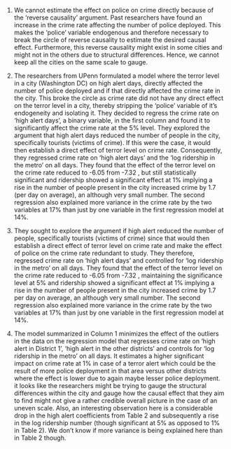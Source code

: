 1.  We cannot estimate the effect on police on crime directly because of
    the ‘reverse causality’ argument. Past researchers have found an
    increase in the crime rate affecting the number of police deployed.
    This makes the ‘police’ variable endogenous and therefore necessary
    to break the circle of reverse causality to estimate the desired
    causal effect. Furthermore, this reverse causality might exist in
    some cities and might not in the others due to structural
    differences. Hence, we cannot keep all the cities on the same scale
    to gauge.

2.  The researchers from UPenn formulated a model where the terror level
    in a city (Washington DC) on high alert days, directly affected the
    number of police deployed and if that directly affected the crime
    rate in the city. This broke the circle as crime rate did not have
    any direct effect on the terror level in a city, thereby stripping
    the ‘police’ variable of it’s endogeneity and isolating it. They
    decided to regress the crime rate on ‘high alert days’, a binary
    variable, in the first column and found it to significantly affect
    the crime rate at the 5% level. They explored the argument that high
    alert days reduced the number of people in the city, specifically
    tourists (victims of crime). If this were the case, it would then
    establish a direct effect of terror level on crime rate.
    Consequently, they regressed crime rate on ‘high alert days’ and the
    ‘log ridership in the metro’ on all days. They found that the effect
    of the terror level on the crime rate reduced to -6.05 from -7.32 ,
    but still statistically significant and ridership showed a
    significant effect at 1% implying a rise in the number of people
    present in the city increased crime by 1.7 (per day on average), an
    although very small number. The second regression also explained
    more variance in the crime rate by the two variables at 17% than
    just by one variable in the first regression model at 14%.

3.  They sought to explore the argument if high alert reduced the number
    of people, specifically tourists (victims of crime) since that would
    then establish a direct effect of terror level on crime rate and
    make the effect of police on the crime rate redundant to study. They
    therefore, regressed crime rate on ‘high alert days’ and controlled
    for ‘log ridership in the metro’ on all days. They found that the
    effect of the terror level on the crime rate reduced to -6.05 from
    -7.32 , maintaining the significance level at 5% and ridership
    showed a significant effect at 1% implying a rise in the number of
    people present in the city increased crime by 1.7 per day on
    average, an although very small number. The second regression also
    explained more variance in the crime rate by the two variables at
    17% than just by one variable in the first regression model at 14%.

4.  The model summarized in Column 1 minimizes the effect of the
    outliers in the data on the regression model that regresses crime
    rate on ‘high alert in District 1’, ‘high alert in the other
    districts’ and controls for ‘log ridership in the metro’ on all
    days. It estimates a higher significant impact on crime rate at 1%
    in case of a terror alert which could be the result of more police
    deployment in that area versus other districts where the effect is
    lower due to again maybe lesser police deployment. it looks like the
    researchers might be trying to gauge the structural differences
    within the city and gauge how the causal effect that they aim to
    find might not give a rather credible overall picture in the case of
    an uneven scale. Also, an interesting observation here is a
    considerable drop in the high alert coefficients from Table 2 and
    subsequently a rise in the log ridership number (though significant
    at 5% as opposed to 1% in Table 2). We don’t know if more variance
    is being explained here than in Table 2 though.

